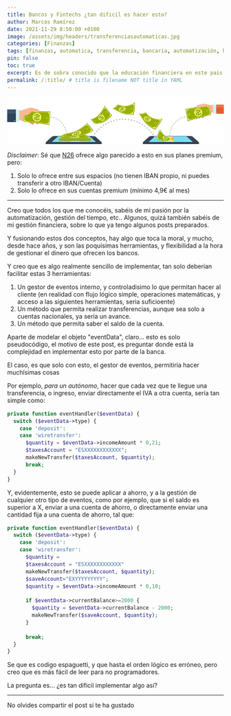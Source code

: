 ```yaml
---
title: Bancos y Fintechs ¿tan dificil es hacer esto?
author: Marcos Ramírez
date: 2021-11-29 8:50:00 +0100
image: /assets/img/headers/transferenciasautomaticas.jpg
categories: [Finanzas]
tags: [finanzas, automatica, transferencia, bancaria, automatización, herramientas, gestión, porcentajes, inteligente, automático, automática]
pin: false
toc: true
excerpt: Es de sobra conocido que la educación financiera en este pais, brilla por su ausencia, pero las herramientas para gestionar finanzas, por parte de la banca, también.
permalink: /:title/ # title is filename NOT title in YAML
---
```


![Transferencias Automáticas](/assets/img/headers/transferenciasautomaticas.jpg)

*Disclaimer*: Sé que [N26](https://n26.com/r/marcosr8764) ofrece algo parecido a esto en sus planes premium, pero:
1. Solo lo ofrece entre sus espacios (no tienen IBAN propio, ni puedes transferir a otro IBAN/Cuenta)
2. Solo lo ofrece en sus cuentas premium (mínimo 4,9€ al mes)  
---


Creo que todos los que me conocéis, sabéis de mi pasión por la automatización, gestión del tiempo, etc..
Algunos, quizá también sabéis de mi gestión financiera, sobre lo que ya tengo algunos posts preparados.

Y fusionando estos dos conceptos, hay algo que toca la moral, y mucho, desde hace años, y son las poquísimas herramientas, y flexibilidad a la hora de gestionar el dinero que ofrecen los bancos.

Y creo que es algo realmente sencillo de implementar, tan solo deberían facilitar estas 3 herramientas:


1. Un gestor de eventos interno, y controladisimo lo que permitan hacer al cliente (en realidad con flujo lógico simple, operaciones matemáticas, y acceso a las siguientes herramientas, seria suficioente)
2. Un método que permita realizar transferencias, aunque sea solo a cuentas nacionales, ya sería un avance.
3. Un método que permita saber el saldo de la cuenta.


Aparte de modelar el objeto "eventData", claro... esto es solo pseudocódigo, el motivo de este post, es preguntar donde está la complejidad en implementar esto por parte de la banca.

El caso, es que solo con esto, el gestor de eventos, permitiría hacer muchísimas cosas

Por ejemplo, *para un autónomo*, hacer que cada vez que te llegue una transferencia, o ingreso, enviar directamente el IVA a otra cuenta, sería tan simple como:


```php
private function eventHandler($eventData) {
  switch ($eventData->type) {
    case 'deposit':
    case 'wiretransfer':
      $quantity = $eventData->incomeAmount * 0,21;
      $taxesAccount = "ESXXXXXXXXXXXX";
      makeNewTransfer($taxesAccount, $quantity);
      break;
  }
}

```
Y, evidentemente, esto se puede aplicar a ahorro, y a la gestión de cualquier otro tipo de eventos, como por ejemplo, que si el saldo es superior a X, enviar a una cuenta de ahorro, o directamente enviar una cantidad fija a una cuenta de ahorro, tal que:

```php
private function eventHandler($eventData) {
  switch ($eventData->type) {
    case 'deposit':
    case 'wiretransfer':
      $quantity =
      $taxesAccount = "ESXXXXXXXXXXXX"
      makeNewTransfer($taxesAccount, $quantity);
      $saveAccount="EXYYYYYYYYY";
      $quantity = $eventData->incomeAmount * 0,10;

      if $eventData->currentBalance>=2000 {
        $quantity = $eventData->currentBalance - 2000;
        makeNewTransfer($saveAccount, $quantity);  
      }

      break;
  }
}

```
Se que es codigo espaguetti, y que hasta el orden lógico es erróneo, pero creo que es más fácil de leer para no programadores.

La pregunta es... ¿es tan dificil implementar algo así?

***
No olvides compartir el post si te ha gustado

